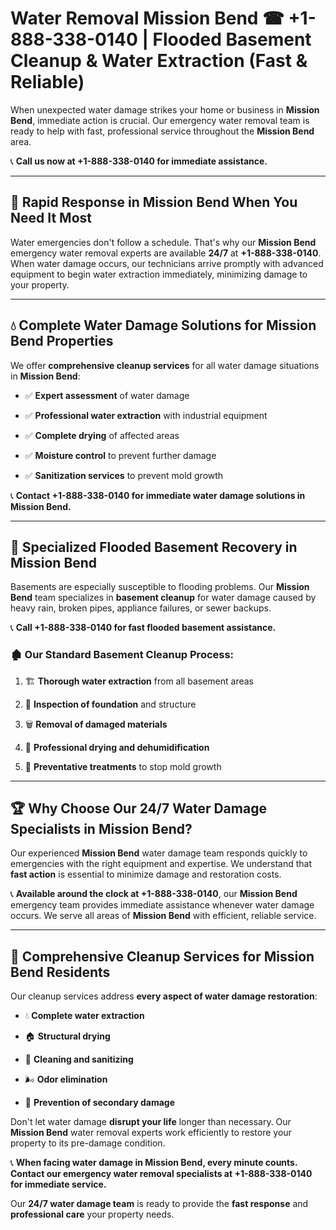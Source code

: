 # Water Removal Mission Bend ☎ +1-888-338-0140 | Flooded Basement Cleanup & Water Extraction (Fast & Reliable)

When unexpected water damage strikes your home or business in **Mission Bend**, immediate action is crucial. Our emergency water removal team is ready to help with fast, professional service throughout the **Mission Bend** area. 

📞 **Call us now at +1-888-338-0140 for immediate assistance.**
---
## 🚀 Rapid Response in Mission Bend When You Need It Most
Water emergencies don't follow a schedule. That's why our **Mission Bend** emergency water removal experts are available **24/7** at **+1-888-338-0140**. When water damage occurs, our technicians arrive promptly with advanced equipment to begin water extraction immediately, minimizing damage to your property.
---
## 💧 Complete Water Damage Solutions for Mission Bend Properties
We offer **comprehensive cleanup services** for all water damage situations in **Mission Bend**:
- ✅ **Expert assessment** of water damage  
- ✅ **Professional water extraction** with industrial equipment  
- ✅ **Complete drying** of affected areas  
- ✅ **Moisture control** to prevent further damage  
- ✅ **Sanitization services** to prevent mold growth  
📞 **Contact +1-888-338-0140 for immediate water damage solutions in Mission Bend.**
---
## 🌊 Specialized Flooded Basement Recovery in Mission Bend
Basements are especially susceptible to flooding problems. Our **Mission Bend** team specializes in **basement cleanup** for water damage caused by heavy rain, broken pipes, appliance failures, or sewer backups. 
📞 **Call +1-888-338-0140 for fast flooded basement assistance.**
### 🏚️ Our Standard Basement Cleanup Process:
1. 🏗️ **Thorough water extraction** from all basement areas  
2. 🔎 **Inspection of foundation** and structure  
3. 🗑️ **Removal of damaged materials**  
4. 💨 **Professional drying and dehumidification**  
5. 🚫 **Preventative treatments** to stop mold growth  
---
## 🏆 Why Choose Our 24/7 Water Damage Specialists in Mission Bend?
Our experienced **Mission Bend** water damage team responds quickly to emergencies with the right equipment and expertise. We understand that **fast action** is essential to minimize damage and restoration costs.
📞 **Available around the clock at +1-888-338-0140**, our **Mission Bend** emergency team provides immediate assistance whenever water damage occurs. We serve all areas of **Mission Bend** with efficient, reliable service.
---
## 🧹 Comprehensive Cleanup Services for Mission Bend Residents
Our cleanup services address **every aspect of water damage restoration**:
- 💧 **Complete water extraction**  
- 🏠 **Structural drying**  
- 🧼 **Cleaning and sanitizing**  
- 🌬️ **Odor elimination**  
- 🚫 **Prevention of secondary damage**  
Don't let water damage **disrupt your life** longer than necessary. Our **Mission Bend** water removal experts work efficiently to restore your property to its pre-damage condition.
📞 **When facing water damage in Mission Bend, every minute counts. Contact our emergency water removal specialists at +1-888-338-0140 for immediate service.**
Our **24/7 water damage team** is ready to provide the **fast response** and **professional care** your property needs.
